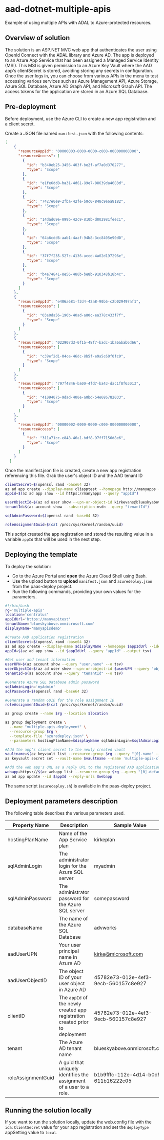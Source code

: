 # aad-dotnet-multiple-apis

Example of using multiple APIs with ADAL to Azure-protected resources.

## Overview of solution

The solution is an ASP.NET MVC web app that authenticates the user using OpenId Connect with the ADAL library and Azure AD. The app is deployed to an Azure App Service that has been assigned a Managed Service Identity (MSI). This MSI is given permission to an Azure Key Vault where the AAD app's clientSecret is stored, avoiding storing any secrets in configuration. Once the user logs in, you can choose from various APIs in the menu to test accessing various services such as Azure Management API, Azure Storage, Azure SQL Database, Azure AD Graph API, and Microsoft Graph API. The access tokens for the application are stored in an Azure SQL Database. 

## Pre-deployment
Before deployment, use the Azure CLI to create a new app registration and a client secret. 

Create a JSON file named `manifest.json` with the following contents:

````json
[
    {
      "resourceAppId": "00000003-0000-0000-c000-000000000000",
      "resourceAccess": [
        {
          "id": "b340eb25-3456-403f-be2f-af7a0d370277",
          "type": "Scope"
        },
        {
          "id": "e1fe6dd8-ba31-4d61-89e7-88639da4683d",
          "type": "Scope"
        },
        {
          "id": "7427e0e9-2fba-42fe-b0c0-848c9e6a8182",
          "type": "Scope"
        },
        {
          "id": "14dad69e-099b-42c9-810b-d002981feec1",
          "type": "Scope"
        },
        {
          "id": "64a6cdd6-aab1-4aaf-94b8-3cc8405e90d0",
          "type": "Scope"
        },
        {
          "id": "37f7f235-527c-4136-accd-4a02d197296e",
          "type": "Scope"
        },
        {
          "id": "b4e74841-8e56-480b-be8b-910348b18b4c",
          "type": "Scope"
        }
      ]
    },
    {
      "resourceAppId": "e406a681-f3d4-42a8-90b6-c2b029497af1",
      "resourceAccess": [
        {
          "id": "03e0da56-190b-40ad-a80c-ea378c433f7f",
          "type": "Scope"
        }
      ]
    },
    {
      "resourceAppId": "022907d3-0f1b-48f7-badc-1ba6abab6d66",
      "resourceAccess": [
        {
          "id": "c39ef2d1-04ce-46dc-8b5f-e9a5c60f0fc9",
          "type": "Scope"
        }
      ]
    },
    {
      "resourceAppId": "797f4846-ba00-4fd7-ba43-dac1f8f63013",
      "resourceAccess": [
        {
          "id": "41094075-9dad-400e-a0bd-54e686782033",
          "type": "Scope"
        }
      ]
    },
    {
      "resourceAppId": "00000002-0000-0000-c000-000000000000",
      "resourceAccess": [
        {
          "id": "311a71cc-e848-46a1-bdf8-97ff7156d8e6",
          "type": "Scope"
        }
      ]
    }
  ]
````
Once the manifest.json file is created, create a new app registration referencing this file. Grab the user's object ID and the AAD tenant ID

````bash
clientSecret=$(openssl rand -base64 32)
az ad app create --display-name cliapptest --homepage http://manyapps --identifier-uris https://manyapps --required-resource-accesses manifest.json --password $clientSecret
appId=$(az ad app show --id https://manyapps --query "appId")

userObjectId=$(az ad user show --upn-or-object-id kirkevans@blueskyabove.onmicrosoft.com --query "objectId")
tenantId=$(az account show --subscription msdn --query "tenantId")

sqlAdminPassword=$(openssl rand -base64 32)

roleAssignmentGuid=$(cat /proc/sys/kernel/random/uuid)
````
This script created the app registration and stored the resulting value in a variable `appId` that will be used in the next step.


## Deploying the template

To deploy the solution:

- Go to the Azure Portal and **open** the Azure Cloud Shell using Bash.
- Use the upload button to **upload** `manifest.json` and `azuredeploy.json` from the paas-deploy project.
- Run the following commands, providing your own values for the parameters.


```bash
#!/bin/bash
rg='multiple-apis'
location='centralus'
appIdUrl='https://manyapitest'
tenantName='blueskyabove.onmicrosoft.com'
displayName='manyapisdemo'

#Create AAD application registration
clientSecret=$(openssl rand -base64 32)
az ad app create --display-name $displayName --homepage $appIdUrl --identifier-uris $appIdUrl --required-resource-accesses manifest.json --password $clientSecret
appId=$(az ad app show --id $appIdUrl --query "appId" --output tsv)

#Get user and tenant information
userUPN=$(az account show --query "user.name" --o tsv)
userObjectId=$(az ad user show --upn-or-object-id $userUPN --query "objectId" --o tsv)
tenantId=$(az account show --query "tenantId" --o tsv)

#Generate Azure SQL Database admin password
sqlAdminLogin='myAdmin'
sqlPassword=$(openssl rand -base64 32)

#Generate a random GUID for the role assignment ID
roleAssignmentGuid=$(cat /proc/sys/kernel/random/uuid)

az group create --name $rg --location $location

az group deployment create \
  --name "multiple-apis-deployment" \
  --resource-group $rg \
  --template-file "azuredeploy.json" \
  --parameters hostingPlanName=$displayName sqlAdminLogin=$sqlAdminLogin sqlAdminPassword=$sqlPassword databaseName=advworks aadUserUPN=$userUPN aadUserObjectID=$userObjectId clientId=$appId tenant=$tenantName roleAssignmentGuid=$roleAssignmentGuid

#Add the app's client secret to the newly created vault
vaultname=$(az keyvault list --resource-group $rg --query "[0].name" --output tsv)
az keyvault secret set --vault-name $vaultname --name 'multiple-apis-client-secret' --value $clientSecret

#Add the web app's URL as a reply URL to the registered AAD application
webapp=https://$(az webapp list --resource-group $rg --query "[0].defaultHostName" --output tsv)
az ad app update --id $appId --reply-urls $webapp
```

The same script (`azuredeploy.sh`) is available in the paas-deploy project.

## Deployment parameters description

The following table describes the various parameters used.

Property Name | Description | Sample Value
--- | --- | ---
hostingPlanName | Name of the App Service plan | kirkeplan
sqlAdminLogin | The administrator login for the Azure SQL server | myadmin
sqlAdminPassword | The administrator password for the Azure SQL server | somepassword
databaseName | The name of the Azure SQL Database | advworks
aadUserUPN | Your user principal name in Azure AD | kirke@microsoft.com
aadUserObjectID | The object ID of your user object in Azure AD | 45782e73-012e-4ef3-9ecb-560157c8e927
clientID | The `appId` of the newly created app registration created prior to deployment | 45782e73-012e-4ef3-9ecb-560157c8e927
tenant | The Azure AD tenant name | blueskyabove.onmicrosoft.com
roleAssignmentGuid | A guid that uniquely identifies the assignment of a user to a role. | b1b9fffc-112e-4d14-b0d5-611b16222c05


## Running the solution locally
If you want to run the solution locally, update the web.config file with the `ida:ClientSecret` value for your app registration and set the `deployType` appSetting value to `local`. 


